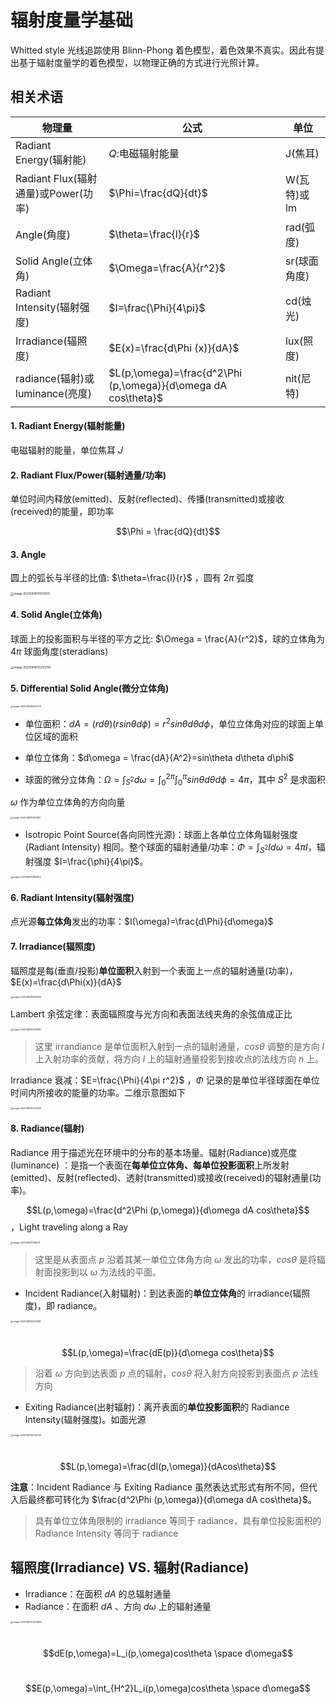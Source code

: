 # 辐射度量学基础 

Whitted style 光线追踪使用 Blinn-Phong 着色模型，着色效果不真实。因此有提出基于辐射度量学的着色模型，以物理正确的方式进行光照计算。

## 相关术语

| 物理量                              | 公式                                                         | 单位         |
| ----------------------------------- | ------------------------------------------------------------ | ------------ |
| Radiant Energy(辐射能)              | $Q:$电磁辐射能量                                             | J(焦耳)      |
| Radiant Flux(辐射通量)或Power(功率) | $\Phi=\frac{dQ}{dt}$                                         | W(瓦特)或lm  |
| Angle(角度)                         | $\theta=\frac{l}{r}$                                         | rad(弧度)    |
| Solid Angle(立体角)                 | $\Omega=\frac{A}{r^2}$                                       | sr(球面角度) |
| Radiant Intensity(辐射强度)         | $I=\frac{\Phi}{4\pi}$                                        | cd(烛光)     |
| Irradiance(辐照度)                  | $E(x)=\frac{d\Phi (x)}{dA}$                                  | lux(照度)    |
| radiance(辐射)或luminance(亮度)     | $L(p,\omega)=\frac{d^2\Phi (p,\omega)}{d\omega dA cos\theta}$ | nit(尼特)    |

#### 1. Radiant Energy(辐射能量)

电磁辐射的能量，单位焦耳 $J$

#### 2. Radiant Flux/Power(辐射通量/功率)

单位时间内释放(emitted)、反射(reflected)、传播(transmitted)或接收(received)的能量，即功率

$$\Phi = \frac{dQ}{dt}$$

#### 3. Angle

圆上的弧长与半径的比值: $\theta=\frac{l}{r}$ ，圆有 $2\pi$ 弧度

<img src=".\Basic Radiometry.assets\image-20210418105514511.png" alt="image-20210418105514511" style="zoom:33%;" />

#### 4. Solid Angle(立体角)

球面上的投影面积与半径的平方之比: $\Omega = \frac{A}{r^2}$，球的立体角为 $4\pi$ 球面角度(steradians)

<img src=".\Basic Radiometry.assets\image-20210418105703119.png" alt="image-20210418105703119" style="zoom:33%;" />

#### 5. Differential Solid Angle(微分立体角)

<img src=".\Basic Radiometry.assets\image-20210418105937707.png" alt="image-20210418105937707" style="zoom: 25%;" />

- 单位面积：$dA=(rd\theta)(rsin\theta d\phi)=r^2sin\theta d\theta d\phi$，单位立体角对应的球面上单位区域的面积

- 单位立体角：$d\omega = \frac{dA}{A^2}=sin\theta d\theta d\phi$

- 球面的微分立体角：$\Omega=\int_{S^2}d\omega=\int_0^{2\pi}\int_0^{\pi}sin\theta d\theta d\phi=4\pi$，其中 $S^2$ 是求面积

$\omega$ 作为单位立体角的方向向量

<img src=".\Basic Radiometry.assets\image-20210418111221992.png" alt="image-20210418111221992" style="zoom:25%;" />

- Isotropic Point Source(各向同性光源)：球面上各单位立体角辐射强度 (Radiant Intensity) 相同。整个球面的辐射通量/功率：$\Phi=\int_{S^2}Id\omega=4\pi I$，辐射强度 $I=\frac{\phi}{4\pi}$。

<img src=".\Basic Radiometry.assets\image-20210418111805822.png" alt="image-20210418111805822" style="zoom:25%;" />

#### 6. Radiant Intensity(辐射强度)

点光源**每立体角**发出的功率：$I(\omega)=\frac{d\Phi}{d\omega}$

#### 7. Irradiance(辐照度)

辐照度是每(垂直/投影)**单位面积**入射到一个表面上一点的辐射通量(功率)，$E(x)=\frac{d\Phi(x)}{dA}$

<img src=".\Basic Radiometry.assets\image-20210418112609030.png" alt="image-20210418112609030" style="zoom:25%;" align=""/>

Lambert 余弦定律：表面辐照度与光方向和表面法线夹角的余弦值成正比

<img src="D:\Study\Paper-reading\graphics\typora-notes\graphic basics\Basic Radiometry.assets\image-20210418113052481.png" alt="image-20210418113052481" style="zoom:25%;" />

> 这里 irrandiance 是单位面积入射到一点的辐射通量，$cos\theta$ 调整的是方向 $l$ 上入射功率的贡献，将方向 $l$ 上的辐射通量投影到接收点的法线方向 $n$ 上。

Irradiance 衰减：$E=\frac{\Phi}{4\pi r^2}$ ，$\Phi$ 记录的是单位半径球面在单位时间内所接收的能量的功率。二维示意图如下

<img src="D:\Study\Paper-reading\graphics\typora-notes\graphic basics\Basic Radiometry.assets\image-20210418113447525.png" alt="image-20210418113447525" style="zoom:25%;" />



#### 8. Radiance(辐射)

Radiance 用于描述光在环境中的分布的基本场量。辐射(Radiance)或亮度(luminance) ：是指一个表面在**每单位立体角、每单位投影面积**上所发射(emitted)、反射(reflected)、透射(transmitted)或接收(received)的辐射通量(功率)。

$$L(p,\omega)=\frac{d^2\Phi (p,\omega)}{d\omega dA cos\theta}$$，Light traveling along a Ray

<img src=".\Basic Radiometry.assets\image-20210418113916011.png" alt="image-20210418113916011" style="zoom:25%;" />

> 这里是从表面点 $p$ 沿着其某一单位立体角方向 $\omega$ 发出的功率，$cos\theta$ 是将辐射面投影到以 $\omega$ 为法线的平面。

- Incident Radiance(入射辐射)：到达表面的**单位立体角**的 irradiance(辐照度)，即 radiance。

<img src=".\Basic Radiometry.assets\image-20210418140012081.png" alt="image-20210418140012081" style="zoom:25%;" />

​          $$L(p,\omega)=\frac{dE(p)}{d\omega cos\theta}$$

> 沿着 $\omega$ 方向到达表面 $p$ 点的辐射，$cos\theta$ 将入射方向投影到表面点 $p$ 法线方向

- Exiting Radiance(出射辐射)：离开表面的**单位投影面积**的 Radiance Intensity(辐射强度)。如面光源

<img src=".\Basic Radiometry.assets\image-20210418141032723.png" alt="image-20210418141032723" style="zoom:25%;" />

​		$$L(p,\omega)=\frac{dI(p,\omega)}{dAcos\theta}$$

**注意**：Incident Radiance 与 Exiting Radiance 虽然表达式形式有所不同，但代入后最终都可转化为 $\frac{d^2\Phi (p,\omega)}{d\omega dA cos\theta}$。

> 具有单位立体角限制的 irradiance 等同于 radiance，具有单位投影面积的 Radiance Intensity 等同于 radiance

## 辐照度(Irradiance) VS. 辐射(Radiance)

- Irradiance：在面积 $dA$ 的总辐射通量
- Radiance：在面积 $dA$ 、方向 $d\omega$ 上的辐射通量

<img src=".\Basic Radiometry.assets\image-20210418143001958.png" alt="image-20210418143001958" style="zoom:25%;" />

​			$$dE(p,\omega)=L_i(p,\omega)cos\theta \space d\omega$$

​			$$E(p,\omega)=\int_{H^2}L_i(p,\omega)cos\theta \space d\omega$$

